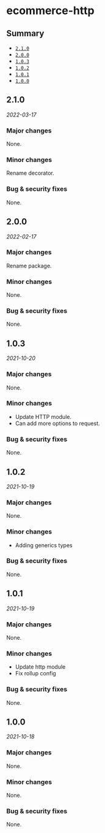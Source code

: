 # ecommerce-http

## Summary

- [`2.1.0`](#210)
- [`2.0.0`](#200)
- [`1.0.3`](#103)
- [`1.0.2`](#102)
- [`1.0.1`](#101)
- [`1.0.0`](#100)

## 2.1.0

*2022-03-17*

### Major changes

None.

### Minor changes

Rename decorator.

### Bug & security fixes

None.

## 2.0.0

*2022-02-17*

### Major changes

Rename package.

### Minor changes

None.

### Bug & security fixes

None.

## 1.0.3

*2021-10-20*

### Major changes

None.

### Minor changes

- Update HTTP module.
- Can add more options to request.

### Bug & security fixes

None.


## 1.0.2

*2021-10-19*

### Major changes

None.

### Minor changes

- Adding generics types

### Bug & security fixes

None.

## 1.0.1

*2021-10-19*

### Major changes

None.

### Minor changes

- Update http module
- Fix rollup config

### Bug & security fixes

None.

## 1.0.0

*2021-10-18*

### Major changes

None.

### Minor changes

None.

### Bug & security fixes

None.
